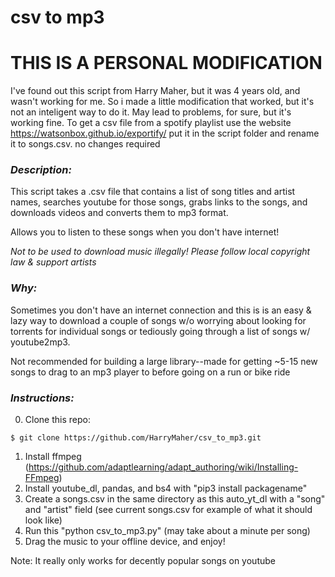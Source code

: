 # csv to mp3 #

# THIS IS A PERSONAL MODIFICATION #
I've found out this script from Harry Maher, but it was 4 years old, and wasn't working for me.
So i made a little modification that worked, but it's not an inteligent way to do it. 
May lead to problems, for sure, but it's working fine. 
To get a csv file from a spotify playlist use the website
https://watsonbox.github.io/exportify/
put it in the script folder and rename it to songs.csv. no changes required

### *Description:* ###

This script takes a .csv file that contains a list of song titles and artist 
names, searches youtube for those songs, grabs links to the songs, and 
downloads videos and converts them to mp3 format.

Allows you to listen to these songs when you don't have internet!

*Not to be used to download music illegally!*
*Please follow local copyright law & support artists*

### *Why:* ###
Sometimes you don't have an internet connection and this is is an easy & lazy
way to download a couple of songs w/o worrying about looking for torrents for
individual songs or tediously going through a list of songs w/ youtube2mp3.

Not recommended for building a large library--made for getting ~5-15 new songs
to drag to an mp3 player to before going on a run or bike ride

### *Instructions:* ###

0. Clone this repo:
```
$ git clone https://github.com/HarryMaher/csv_to_mp3.git
```
1. Install ffmpeg (https://github.com/adaptlearning/adapt_authoring/wiki/Installing-FFmpeg)
2. Install youtube_dl, pandas, and bs4 with "pip3 install packagename"
3. Create a songs.csv in the same directory as this auto_yt_dl with a "song" and "artist" field
   (see current songs.csv for example of what it should look like)
4. Run this "python csv_to_mp3.py" (may take about a minute per song)
5. Drag the music to your offline device, and enjoy!

Note: It really only works for decently popular songs on youtube
